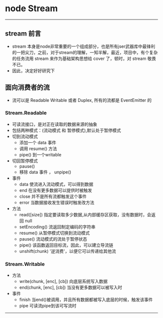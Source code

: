 # node Stream
---
## stream 前言
  - stream 本身是node非常重要的一个组成部分，也是所有jser武器库中最锋利的一把尖刀，之前，对于stream的理解，一知半解，最近，项目中，有个复杂的任务流用 stream 来作为基础架构思想给 cover 了，顿时，对 stream 敬畏不已。
  - 因此，决定好好研究下

## 面向消费者的流
  - 流可以是 Readable Writable 或者 Duplex, 所有的流都是 EventEmitter 的

### Stream.Readable
  - 可读流接口，是对正在读取的数据来源的抽象
  - 包括两种模式：(流动模式 和 暂停模式),默认处于暂停模式
  - 切到流动模式
    - 添加一个 data 事件
    - 调用 resume() 方法
    - pipe() 到一个writable
  - 切回暂停模式
    - pause()
    - 移除 data 事件 ， unpipe()
  - 事件
    - data 使流进入流动模式，可以得到数据
    - end 在没有更多数据可以提供时被触发
    - close 并不是所有流都触发这个事件
    - error 当数据接收发生错误时触发改方法
  - 方法
    - read([size]) 指定要读取多少数据,从内部缓存区获取，没有数据时，会返回 null
    - setEncoding() 流返回制定编码的字符串
    - resume() 从暂停模式切换到流动模式
    - pause() 流动模式的流处于暂停状态
    - pipe() 该函数返回目标流，因此，可以建立导流链
    - unshift(chunk) '逆消费'，以便它可以传递给其他流

### Stream.Writable
  - 方法
    - write(chunk, [enc], [cb]) 向底层系统写入数据
    - end(chunk, [enc], [cb]) 当没有更多数据可以被写入时
  - 事件
    - finish 当end()被调用，并且所有数据都被写入底层的时候，触发该事件
    - pipe 可读流pipe到该可写流时
----